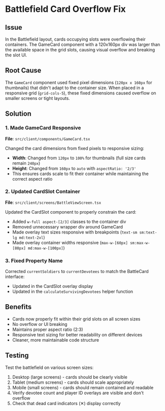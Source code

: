 # Battlefield Card Overflow Fix

## Issue
In the Battlefield layout, cards occupying slots were overflowing their containers. The GameCard component with a 120x160px div was larger than the available space in the grid slots, causing visual overflow and breaking the slot UI.

## Root Cause
The `GameCard` component used fixed pixel dimensions (`120px x 160px` for thumbnails) that didn't adapt to the container size. When placed in a responsive grid (`grid-cols-5`), these fixed dimensions caused overflow on smaller screens or tight layouts.

## Solution

### 1. Made GameCard Responsive
**File**: `src/client/components/GameCard.tsx`

Changed the card dimensions from fixed pixels to responsive sizing:
- **Width**: Changed from `120px` to `100%` for thumbnails (full size cards remain `240px`)
- **Height**: Changed from `160px` to `auto` with `aspectRatio: '2/3'`
- This ensures cards scale to fit their container while maintaining the correct aspect ratio

### 2. Updated CardSlot Container
**File**: `src/client/screens/BattleViewScreen.tsx`

Updated the CardSlot component to properly constrain the card:
- Added `w-full aspect-[2/3]` classes to the container div
- Removed unnecessary wrapper div around GameCard
- Made overlay text sizes responsive with breakpoints (`text-sm sm:text-lg md:text-2xl`)
- Made overlay container widths responsive (`max-w-[60px] sm:max-w-[80px] md:max-w-[100px]`)

### 3. Fixed Property Name
Corrected `currentSoldiers` to `currentDevotees` to match the BattleCard interface:
- Updated in the CardSlot overlay display
- Updated in the `calculateSurvivingDevotees` helper function

## Benefits
- Cards now properly fit within their grid slots on all screen sizes
- No overflow or UI breaking
- Maintains proper aspect ratio (2:3)
- Responsive text sizing for better readability on different devices
- Cleaner, more maintainable code structure

## Testing
Test the battlefield on various screen sizes:
1. Desktop (large screens) - cards should be clearly visible
2. Tablet (medium screens) - cards should scale appropriately
3. Mobile (small screens) - cards should remain contained and readable
4. Verify devotee count and player ID overlays are visible and don't overflow
5. Check that dead card indicators (✕) display correctly

